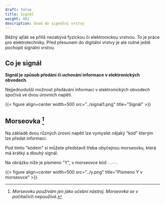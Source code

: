 ```yaml
---
draft: false
title: Signál
weight: 401
description: Úvod do signální vrstvy
---
```


Běžný ajťák se příliš nezabývá fyzickou či elektronickou vrstvou. To je práce pro elektrotechniky. Před přesunem do digitální vrstvy je ale nutné ještě pochopit signální vrstvu.

## Co je signál

**Signál je způsob předání či uchování informace v elektronických obvodech**.

Nejjednodušší možnost předávání informací v elektronických obvodech spočívá ve dvou úrovních napětí.

{{< figure align=center width=500 src="../signal1.png" title="Signál" >}}

## Morseovka [^m]

Na základě dvou různých úrovní napětí lze vymyslet nějaký "kód" kterým lze předat informaci.

Pod tímto "kódem" si můžete představit třeba obyčejnou morseovku, která má krátký a dlouhý signál.

Na obrázku níže je písmeno "Y", v morseovce kód `-.--`.

{{< figure align=center width=500 src="../y.png" title="Písmeno Y v morseovce" >}}

[^m]: *Morseovku používám jen jako učební nástroj. Morseovka se v počítačích nepoužívá.*